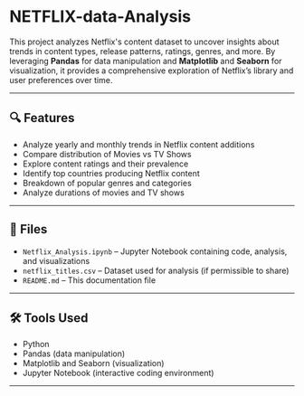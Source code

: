 # NETFLIX-data-Analysis

This project analyzes Netflix's content dataset to uncover insights about trends in content types, release patterns, ratings, genres, and more. By leveraging **Pandas** for data manipulation and **Matplotlib** and **Seaborn** for visualization, it provides a comprehensive exploration of Netflix’s library and user preferences over time.

---

## 🔍 Features

- Analyze yearly and monthly trends in Netflix content additions  
- Compare distribution of Movies vs TV Shows  
- Explore content ratings and their prevalence  
- Identify top countries producing Netflix content  
- Breakdown of popular genres and categories  
- Analyze durations of movies and TV shows  

---

## 📁 Files

- `Netflix_Analysis.ipynb` – Jupyter Notebook containing code, analysis, and visualizations  
- `netflix_titles.csv` – Dataset used for analysis (if permissible to share)  
- `README.md` – This documentation file  

---

## 🛠️ Tools Used

- Python  
- Pandas (data manipulation)  
- Matplotlib and Seaborn (visualization)  
- Jupyter Notebook (interactive coding environment)  

---
